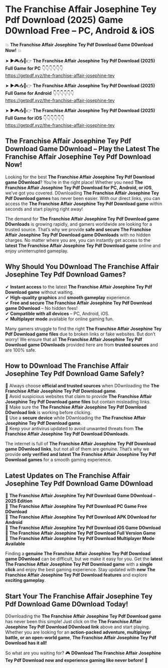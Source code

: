 # The Franchise Affair Josephine Tey Pdf Download (2025) Game D0wnload Free – PC, Android & iOS

💥 **The Franchise Affair Josephine Tey Pdf Download Game D0wnload Now!** 💥  

➤ ►🎮📥📱👉 **The Franchise Affair Josephine Tey Pdf Download (2025) Full Game for PC** 👇👇👇👇👇👇  
https://getpdf.xyz/the-franchise-affair-josephine-tey  

➤ ►🎮📥📱👉 **The Franchise Affair Josephine Tey Pdf Download (2025) Full Game for Android** 👇👇👇👇👇👇  
https://getpdf.xyz/the-franchise-affair-josephine-tey  

➤ ►🎮📥📱👉 **The Franchise Affair Josephine Tey Pdf Download (2025) Full Game for iOS** 👇👇👇👇👇👇  
https://getpdf.xyz/the-franchise-affair-josephine-tey  

## The Franchise Affair Josephine Tey Pdf Download Game D0wnload – Play the Latest The Franchise Affair Josephine Tey Pdf Download Now!

Looking for the best **The Franchise Affair Josephine Tey Pdf Download game D0wnload**? You’re in the right place! Whether you need **The Franchise Affair Josephine Tey Pdf Download for PC, Android, or iOS**, we’ve got you covered. D0wnloading **The Franchise Affair Josephine Tey Pdf Download games** has never been easier. With our direct links, you can access the **The Franchise Affair Josephine Tey Pdf Download game** within seconds and start playing right away!  

The demand for **The Franchise Affair Josephine Tey Pdf Download game D0wnloads** is growing rapidly, and gamers worldwide are looking for a trusted source. That’s why we provide **safe and secure The Franchise Affair Josephine Tey Pdf Download game D0wnloads** with no hidden charges. No matter where you are, you can instantly get access to the **latest The Franchise Affair Josephine Tey Pdf Download game** online and enjoy uninterrupted gameplay.  

## **Why Should You D0wnload The Franchise Affair Josephine Tey Pdf Download Games?**  

✔ **Instant access** to the latest **The Franchise Affair Josephine Tey Pdf Download game** without waiting.  
✔ **High-quality graphics** and **smooth gameplay** experience.  
✔ **Free and secure The Franchise Affair Josephine Tey Pdf Download game D0wnload** – No hidden fees!  
✔ **Compatible with all devices** – PC, Android, iOS.  
✔ **Multiplayer mode** available for online gaming fun.  

Many gamers struggle to find the right **The Franchise Affair Josephine Tey Pdf Download game files** due to broken links or fake websites. But don’t worry! We ensure that all **The Franchise Affair Josephine Tey Pdf Download game D0wnloads** provided here are from **trusted sources** and are 100% safe.  

## **How to D0wnload The Franchise Affair Josephine Tey Pdf Download Game Safely?**  

📌 Always choose **official and trusted sources** when D0wnloading the **The Franchise Affair Josephine Tey Pdf Download game**.  
📌 Avoid suspicious websites that claim to provide **The Franchise Affair Josephine Tey Pdf Download game files** but contain misleading links.  
📌 Make sure the **The Franchise Affair Josephine Tey Pdf Download D0wnload link** is working before clicking.  
📌 Use a **secure device** while D0wnloading the **The Franchise Affair Josephine Tey Pdf Download game**.  
📌 Keep your antivirus updated to avoid unwanted threats from **The Franchise Affair Josephine Tey Pdf Download D0wnloads**.  

The internet is full of **The Franchise Affair Josephine Tey Pdf Download game D0wnload links**, but not all of them are genuine. That’s why we provide **only verified and latest The Franchise Affair Josephine Tey Pdf Download games** for a smooth gaming experience.  

## **Latest Updates on The Franchise Affair Josephine Tey Pdf Download Game D0wnload**  

🔹 **The Franchise Affair Josephine Tey Pdf Download Game D0wnload – 2025 Edition**  
🔹 **The Franchise Affair Josephine Tey Pdf Download PC Game Free D0wnload**  
🔹 **The Franchise Affair Josephine Tey Pdf Download APK D0wnload for Android**  
🔹 **The Franchise Affair Josephine Tey Pdf Download iOS Game D0wnload**  
🔹 **The Franchise Affair Josephine Tey Pdf Download Full Version Game**  
🔹 **The Franchise Affair Josephine Tey Pdf Download Multiplayer Mode Available**  

Finding a **genuine The Franchise Affair Josephine Tey Pdf Download game D0wnload** can be difficult, but we make it easy for you. Get the **latest The Franchise Affair Josephine Tey Pdf Download game** with a **single click** and enjoy the best gaming experience. Stay updated with **new The Franchise Affair Josephine Tey Pdf Download features** and explore **exciting gameplay**.  

## **Start Your The Franchise Affair Josephine Tey Pdf Download Game D0wnload Today!**  

D0wnloading the **The Franchise Affair Josephine Tey Pdf Download game** has never been this simple! Just click on the **The Franchise Affair Josephine Tey Pdf Download D0wnload link** above and start playing. Whether you are looking for an **action-packed adventure, multiplayer battle, or an open-world game**, **The Franchise Affair Josephine Tey Pdf Download has it all!**  

So what are you waiting for? 🎮 **D0wnload The Franchise Affair Josephine Tey Pdf Download now and experience gaming like never before!** 🚀  
